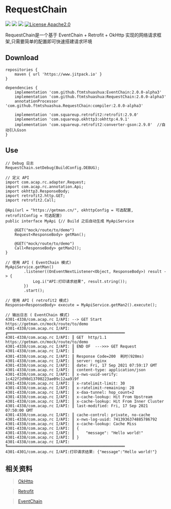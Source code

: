 RequestChain
=====
[![](https://jitpack.io/v/ftmtshuashua/RequestChain.svg)](https://jitpack.io/#ftmtshuashua/RequestChain)
[![](https://img.shields.io/badge/android-5.0%2B-blue)]()
[![](https://img.shields.io/badge/jdk-1.8%2B-blue)]()
[![License Apache2.0](http://img.shields.io/badge/license-Apache2.0-brightgreen.svg?style=flat)](http://www.apache.org/licenses/LICENSE-2.0.html)

RequestChain是一个基于 EventChain + Retrofit + OkHttp 实现的网络请求框架,只需要简单的配置即可快速搭建请求环境

Download
-------
```
repositories {
    maven { url 'https://www.jitpack.io' }
}

dependencies {
    implementation 'com.github.ftmtshuashua:EventChain:2.0.0-alpha3'
    implementation 'com.github.ftmtshuashua:RequestChain:2.0.0-alpha3'
    annotationProcessor 'com.github.ftmtshuashua.RequestChain:compiler:2.0.0-alpha3'

    implementation 'com.squareup.retrofit2:retrofit:2.9.0'
    implementation 'com.squareup.okhttp3:okhttp:4.9.1'
    implementation 'com.squareup.retrofit2:converter-gson:2.9.0'  //自动引入Gson
}
```




Use
--------
```
// Debug 日志
RequestChain.setDebug(BuildConfig.DEBUG);
```
```
// 定义 API
import com.acap.rc.adapter.Request;
import com.acap.rc.annotation.Api;
import okhttp3.ResponseBody;
import retrofit2.http.GET;
import retrofit2.Call;

@Api(url = "https://getman.cn/", okhttpConfig = 可选配置, retrofitConfig = 可选配置)
public interface MyApi {// Build 之后自动生成 MyApiService

    @GET("mock/route/to/demo")
    Request<ResponseBody> getMan();
	
    @GET("mock/route/to/demo")
    Call<ResponseBody> getMan2();
}
```
```
// 使用 API ( EventChain 模式)
MyApiService.getMan()
        .listener((OnEventNextListener<Object, ResponseBody>) result -> {
            Log.i("API:打印请求结果", result.string());
        })
        .start();

// 使用 API ( retrofit2 模式)
Response<ResponseBody> execute = MyApiService.getMan2().execute();
```
```
// 输出日志 ( EventChain 模式)
4301-4338/com.acap.rc I/API: --> GET Start https://getman.cn/mock/route/to/demo
4301-4338/com.acap.rc I/API: ╔═══════════════════════════════════════════════════
4301-4338/com.acap.rc I/API: ║ GET  http/1.1  https://getman.cn/mock/route/to/demo
4301-4338/com.acap.rc I/API: ║ END OF  --->>> GET Request
4301-4338/com.acap.rc I/API: ║ 
4301-4338/com.acap.rc I/API: ║ Response Code=200  耗时(920ms)
4301-4338/com.acap.rc I/API: ║ server: nginx
4301-4338/com.acap.rc I/API: ║ date: Fri, 17 Sep 2021 07:59:17 GMT
4301-4338/com.acap.rc I/API: ║ content-type: application/json
4301-4338/com.acap.rc I/API: ║ x-nws-uuid-verify: 1c422f2d98d13700223ae09c12aa919f
4301-4338/com.acap.rc I/API: ║ x-ratelimit-limit: 30
4301-4338/com.acap.rc I/API: ║ x-ratelimit-remaining: 28
4301-4338/com.acap.rc I/API: ║ x-daa-tunnel: hop_count=2
4301-4338/com.acap.rc I/API: ║ x-cache-lookup: Hit From Upstream
4301-4338/com.acap.rc I/API: ║ x-cache-lookup: Hit From Inner Cluster
4301-4338/com.acap.rc I/API: ║ last-modified: Fri, 17 Sep 2021 07:50:00 GMT
4301-4338/com.acap.rc I/API: ║ cache-control: private, no-cache
4301-4338/com.acap.rc I/API: ║ x-nws-log-uuid: 7413936374885786792
4301-4338/com.acap.rc I/API: ║ x-cache-lookup: Cache Miss
4301-4338/com.acap.rc I/API: ║ {
4301-4338/com.acap.rc I/API: ║     "message": "Hello world!"
4301-4338/com.acap.rc I/API: ║ }
4301-4338/com.acap.rc I/API: ╚═══════════════════════════════════════════════════
4301-4301/com.acap.rc I/API:打印请求结果: {"message":"Hello world!"}
```

相关资料
--------
> [OkHttp](https://github.com/square/okhttp)

> [Retrofit](https://github.com/square/retrofit)

> [EventChain](https://github.com/ftmtshuashua/EventChain)